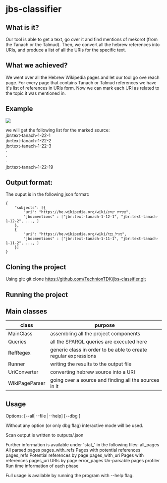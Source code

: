 # jbs-classifier

## What is it?
Our tool is able to get a text, go over it and find mentions of mekorot (from the Tanach or the Talmud).
Then, we convert all the hebrew references into URIs, and produce a list of all the URIs for the specific text.

## What we achieved?
We went over all the Hebrew Wikipedia pages and let our tool go ove reach page.
For every page that contains Tanach or Talmud references we have it's list of references in URIs form.
Now we can mark each URI as related to the topic it was mentioned in.

## Example
![](https://user-images.githubusercontent.com/23153327/32541137-6868d552-c477-11e7-9b0e-0ffc1077a6dd.png)

we will get the following list for the marked source:<br />
jbr:text-tanach-1-22-1<br />
jbr:text-tanach-1-22-2<br />
jbr:text-tanach-1-22-3<br />
⋅<br />
⋅<br />
⋅<br />
jbr:text-tanach-1-22-19

## Output format:
The ouput is in the following json format:
```
{
	"subjects": [{
		"uri": "https://he.wikipedia.org/wiki/עקידת_יצחק",
		"jbo:mentions" : ["jbr:text-tanach-1-12-1", "jbr:text-tanach-1-12-2", ..., ]
	},
	{
		"uri": "https://he.wikipedia.org/wiki/מגדל_בבל",
		"jbo:mentions" : ["jbr:text-tanach-1-11-1", "jbr:text-tanach-1-11-2", ..., ]
	}]
}

```
## Cloning the project
Using git: git clone https://github.com/TechnionTDK/jbs-classifier.git

## Running the project

## Main classes
| class | purpose |
| ------ | ------ |
| MainClass | assembling all the project components  |
| Queries | all the SPARQL queries are executed here |
| RefRegex | generic class in order to be able to create regular expressions |
| Runner | writing the results to the output file |
| UriConverter | converting hebrew source into a URI |
| WikiPageParser | going over a source and finding all the sources in it |

## Usage
Options: [--all|--file <path to file>|--help] [--dbg <debug flags>]

Without any option (or only dbg flag) interactive mode will be used.

Scan output is written to outputs/<timestamp>.json

Further information is available under 'stat_<timestamp>'
in the following files:
all_pages                       All parsed pages
pages_with_refs                 Pages with potential references
pages_refs                      Potential references by page
pages_with_uri                  Pages with references
pages_uri                       URIs by page
error_pages                     Un-parsable pages
profiler                        Run time information of each phase

Full usage is available by running the program with --help flag.
